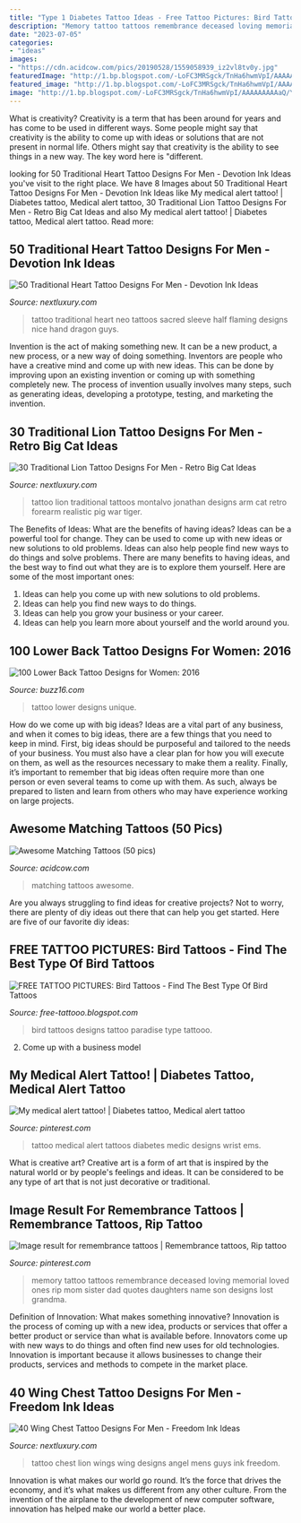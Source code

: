 ```yaml
---
title: "Type 1 Diabetes Tattoo Ideas - Free Tattoo Pictures: Bird Tattoos"
description: "Memory tattoo tattoos remembrance deceased loving memorial loved ones rip mom sister dad quotes daughters name son designs lost grandma"
date: "2023-07-05"
categories:
- "ideas"
images:
- "https://cdn.acidcow.com/pics/20190528/1559058939_iz2vl8tv0y.jpg"
featuredImage: "http://1.bp.blogspot.com/-LoFC3MRSgck/TnHa6hwmVpI/AAAAAAAAAaQ/Y7ZhEQ-1-4o/s1600/bird+tattoos+-free-tattooo.blogspot.com+-tattoo1.jpg"
featured_image: "http://1.bp.blogspot.com/-LoFC3MRSgck/TnHa6hwmVpI/AAAAAAAAAaQ/Y7ZhEQ-1-4o/s1600/bird+tattoos+-free-tattooo.blogspot.com+-tattoo1.jpg"
image: "http://1.bp.blogspot.com/-LoFC3MRSgck/TnHa6hwmVpI/AAAAAAAAAaQ/Y7ZhEQ-1-4o/s1600/bird+tattoos+-free-tattooo.blogspot.com+-tattoo1.jpg"
---
```



What is creativity?
Creativity is a term that has been around for years and has come to be used in different ways. Some people might say that creativity is the ability to come up with ideas or solutions that are not present in normal life. Others might say that creativity is the ability to see things in a new way. The key word here is "different.

	

		
looking for 50 Traditional Heart Tattoo Designs For Men - Devotion Ink Ideas you've visit to the right place. We have 8 Images about 50 Traditional Heart Tattoo Designs For Men - Devotion Ink Ideas like My medical alert tattoo! | Diabetes tattoo, Medical alert tattoo, 30 Traditional Lion Tattoo Designs For Men - Retro Big Cat Ideas and also My medical alert tattoo! | Diabetes tattoo, Medical alert tattoo. Read more:
		
    
## 50 Traditional Heart Tattoo Designs For Men - Devotion Ink Ideas

<img loading=lazy src="http://nextluxury.com/wp-content/uploads/las-name-traditional-flaming-heart-guys-half-sleeve-tattoos.jpg" onerror="this.onerror=null;this.src='https://tse2.mm.bing.net/th?id=OIP.uGgYd4zO--lWKayXJPANEAHaLH&amp;pid=15.1';" alt="50 Traditional Heart Tattoo Designs For Men - Devotion Ink Ideas">

_Source: nextluxury.com_

>tattoo traditional heart neo tattoos sacred sleeve half flaming designs nice hand dragon guys. 

	

Invention is the act of making something new. It can be a new product, a new process, or a new way of doing something. Inventors are people who have a creative mind and come up with new ideas. This can be done by improving upon an existing invention or coming up with something completely new. The process of invention usually involves many steps, such as generating ideas, developing a prototype, testing, and marketing the invention.

    
## 30 Traditional Lion Tattoo Designs For Men - Retro Big Cat Ideas

<img loading=lazy src="http://nextluxury.com/wp-content/uploads/angry-lion-traditional-forearm-tattoo-ideas-for-men.jpg" onerror="this.onerror=null;this.src='https://tse3.mm.bing.net/th?id=OIP.Q9ojSz1ccTm4guPqHHs5CAAAAA&amp;pid=15.1';" alt="30 Traditional Lion Tattoo Designs For Men - Retro Big Cat Ideas">

_Source: nextluxury.com_

>tattoo lion traditional tattoos montalvo jonathan designs arm cat retro forearm realistic pig war tiger. 

	

The Benefits of Ideas: What are the benefits of having ideas?
Ideas can be a powerful tool for change. They can be used to come up with new ideas or new solutions to old problems. Ideas can also help people find new ways to do things and solve problems. There are many benefits to having ideas, and the best way to find out what they are is to explore them yourself. Here are some of the most important ones: 
1. Ideas can help you come up with new solutions to old problems.
2. Ideas can help you find new ways to do things.
3. Ideas can help you grow your business or your career.
4. Ideas can help you learn more about yourself and the world around you.

    
## 100 Lower Back Tattoo Designs For Women: 2016

<img loading=lazy src="http://buzz16.com/wp-content/uploads/2015/05/Lower-Back-Tattoo-Design-for-Women1-44.jpg" onerror="this.onerror=null;this.src='https://tse4.mm.bing.net/th?id=OIP.mKDSQPYNzlttr2SU41F_1gHaJ4&amp;pid=15.1';" alt="100 Lower Back Tattoo Designs for Women: 2016">

_Source: buzz16.com_

>tattoo lower designs unique. 

	

How do we come up with big ideas?
Ideas are a vital part of any business, and when it comes to big ideas, there are a few things that you need to keep in mind. First, big ideas should be purposeful and tailored to the needs of your business. You must also have a clear plan for how you will execute on them, as well as the resources necessary to make them a reality. Finally, it’s important to remember that big ideas often require more than one person or even several teams to come up with them. As such, always be prepared to listen and learn from others who may have experience working on large projects.

    
## Awesome Matching Tattoos (50 Pics)

<img loading=lazy src="https://cdn.acidcow.com/pics/20190528/1559058939_iz2vl8tv0y.jpg" onerror="this.onerror=null;this.src='https://tse4.mm.bing.net/th?id=OIP.zkKMot3mXCdBrejS29HjRwHaJQ&amp;pid=15.1';" alt="Awesome Matching Tattoos (50 pics)">

_Source: acidcow.com_

>matching tattoos awesome. 

	

Are you always struggling to find ideas for creative projects? Not to worry, there are plenty of diy ideas out there that can help you get started. Here are five of our favorite diy ideas: 

    
## FREE TATTOO PICTURES: Bird Tattoos - Find The Best Type Of Bird Tattoos

<img loading=lazy src="http://1.bp.blogspot.com/-LoFC3MRSgck/TnHa6hwmVpI/AAAAAAAAAaQ/Y7ZhEQ-1-4o/s1600/bird+tattoos+-free-tattooo.blogspot.com+-tattoo1.jpg" onerror="this.onerror=null;this.src='https://tse3.mm.bing.net/th?id=OIP.Nyr91oeCTt0JcZ5Yy3raQQHaLW&amp;pid=15.1';" alt="FREE TATTOO PICTURES: Bird Tattoos - Find The Best Type Of Bird Tattoos">

_Source: free-tattooo.blogspot.com_

>bird tattoos designs tattoo paradise type tattooo. 

	

2. Come up with a business model

    
## My Medical Alert Tattoo! | Diabetes Tattoo, Medical Alert Tattoo

<img loading=lazy src="https://i.pinimg.com/736x/71/ef/36/71ef368248b20db6acbf89cdff3cde82--medical-alert-tattoo-good-ideas.jpg" onerror="this.onerror=null;this.src='https://tse4.mm.bing.net/th?id=OIP.V_0LtYN16u98jgyPVFLFRAHaJ3&amp;pid=15.1';" alt="My medical alert tattoo! | Diabetes tattoo, Medical alert tattoo">

_Source: pinterest.com_

>tattoo medical alert tattoos diabetes medic designs wrist ems. 

	

What is creative art?
Creative art is a form of art that is inspired by the natural world or by people's feelings and ideas. It can be considered to be any type of art that is not just decorative or traditional.

    
## Image Result For Remembrance Tattoos | Remembrance Tattoos, Rip Tattoo

<img loading=lazy src="https://i.pinimg.com/736x/4f/9f/db/4f9fdbda5d936ffd72d71a3a19b52163.jpg" onerror="this.onerror=null;this.src='https://tse1.mm.bing.net/th?id=OIP.Hw02BkHq-PqERJ-n526lFAHaHa&amp;pid=15.1';" alt="Image result for remembrance tattoos | Remembrance tattoos, Rip tattoo">

_Source: pinterest.com_

>memory tattoo tattoos remembrance deceased loving memorial loved ones rip mom sister dad quotes daughters name son designs lost grandma. 

	

Definition of Innovation: What makes something innovative?
Innovation is the process of coming up with a new idea, products or services that offer a better product or service than what is available before. Innovators come up with new ways to do things and often find new uses for old technologies. Innovation is important because it allows businesses to change their products, services and methods to compete in the market place.

    
## 40 Wing Chest Tattoo Designs For Men - Freedom Ink Ideas

<img loading=lazy src="http://nextluxury.com/wp-content/uploads/lion-with-wings-guys-chest-tattoo-ideas.jpg" onerror="this.onerror=null;this.src='https://tse3.mm.bing.net/th?id=OIP.B04MfM8VvZsZYqD1WbXkQAHaHa&amp;pid=15.1';" alt="40 Wing Chest Tattoo Designs For Men - Freedom Ink Ideas">

_Source: nextluxury.com_

>tattoo chest lion wings wing designs angel mens guys ink freedom. 

	

Innovation is what makes our world go round. It’s the force that drives the economy, and it’s what makes us different from any other culture. From the invention of the airplane to the development of new computer software, innovation has helped make our world a better place.

